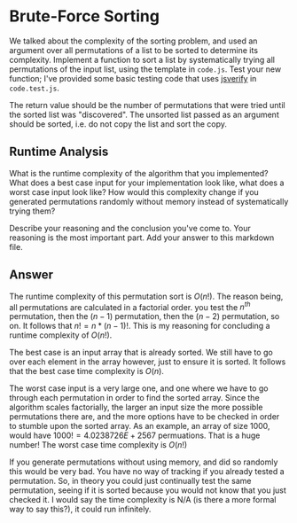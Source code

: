 # Brute-Force Sorting

We talked about the complexity of the sorting problem, and used an argument over
all permutations of a list to be sorted to determine its complexity. Implement
a function to sort a list by systematically trying all permutations of the input
list, using the template in `code.js`. Test your new function; I've provided
some basic testing code that uses [jsverify](https://jsverify.github.io/) in
`code.test.js`.

The return value should be the number of permutations that were tried until the
sorted list was "discovered". The unsorted list passed as an argument should be
sorted, i.e. do not copy the list and sort the copy.

## Runtime Analysis

What is the runtime complexity of the algorithm that you implemented? What does
a best case input for your implementation look like, what does a worst case
input look like? How would this complexity change if you generated permutations
randomly without memory instead of systematically trying them?

Describe your reasoning and the conclusion you've come to. Your reasoning is the
most important part. Add your answer to this markdown file.

## Answer

The runtime complexity of this permutation sort is $O(n!)$. The reason being, all permutations are calculated in a factorial order. you test the $n^{th}$ permutation, then the $(n-1)$ permutation, then the $(n-2)$ permutation, so on. It follows that $n! = n * (n-1)!$. This is my reasoning for concluding a runtime complexity of $O(n!)$.

The best case is an input array that is already sorted. We still have to go over each element in the array however, just to ensure it is sorted. It follows that the best case time complexity is $O(n)$. 

The worst case input is a very large one, and one where we have to go through each permutation in order to find the sorted array. Since the algorithm scales factorially, the larger an input size the more possible permutations there are, and the more options have to be checked in order to stumble upon the sorted array. As an example, an array of size 1000, would have $1000! = 4.0238726 E+2567$ permuations. That is a huge number! The worst case time complexity is $O(n!)$

If you generate permutations without using memory, and did so randomly this would be very bad. You have no way of tracking if you already tested a permutation. So, in theory you could just continually test the same permutation, seeing if it is sorted because you would not know that you just checked it. I would say the time complexity is N/A (is there a more formal way to say this?), it could run infinitely.
